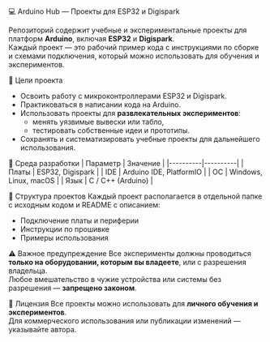 💻 Arduino Hub — Проекты для ESP32 и Digispark

Репозиторий содержит учебные и экспериментальные проекты для платформ **Arduino**, включая **ESP32** и **Digispark**.  
Каждый проект — это рабочий пример кода с инструкциями по сборке и схемами подключения, который можно использовать для обучения и экспериментов.

📌 Цели проекта
- Освоить работу с микроконтроллерами ESP32 и Digispark.
- Практиковаться в написании кода на Arduino.
- Использовать проекты для **развлекательных экспериментов**:
  - менять уязвимые вывески или табло,
  - тестировать собственные идеи и прототипы.
- Сохранять и систематизировать учебные проекты для дальнейшего использования.

🔧 Среда разработки
| Параметр | Значение |
|----------|----------|
| Платы    | ESP32, Digispark |
| IDE      | Arduino IDE, PlatformIO |
| ОС       | Windows, Linux, macOS |
| Язык     | C / C++ (Arduino) |

📁 Структура проектов
Каждый проект располагается в отдельной папке с исходным кодом и README с описанием:  
- Подключение платы и периферии  
- Инструкции по прошивке  
- Примеры использования  

⚠️ Важное предупреждение
Все эксперименты должны проводиться **только на оборудовании, которым вы владеете**, или с разрешения владельца.  
Любое вмешательство в чужие устройства или системы без разрешения — **запрещено законом**.  

📜 Лицензия
Все проекты можно использовать для **личного обучения и экспериментов**.  
Для коммерческого использования или публикации изменений — указывайте автора.
